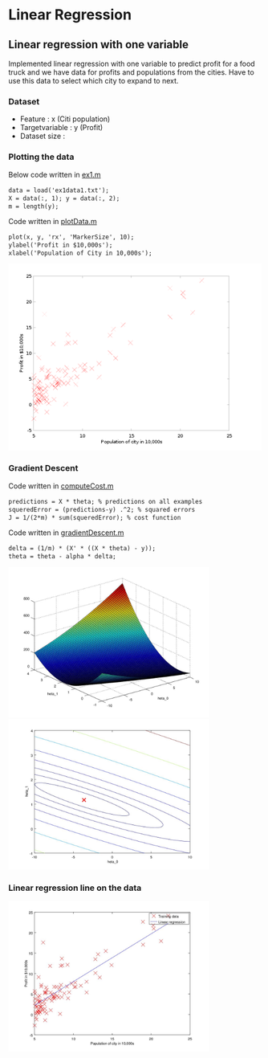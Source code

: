 # Linear Regression
## Linear regression with one variable

Implemented linear regression with one variable to predict profit for a food truck and we have data for profits and populations from the cities.
Have to use this data to select which city to expand to next.

### Dataset
* Feature : x (Citi population)
* Targetvariable : y (Profit)
* Dataset size :

### Plotting the data
Below code written in [ex1.m](ex1/ex1.m#L40)
```
data = load('ex1data1.txt');
X = data(:, 1); y = data(:, 2);
m = length(y);
```
Code written in [plotData.m](ex1/plotData.m#L19)
```
plot(x, y, 'rx', 'MarkerSize', 10);
ylabel('Profit in $10,000s');
xlabel('Population of City in 10,000s');

```
<img src="ex1/results/data_visualization.png" alt="ex1/results/data_visualization.png"></img>
### Gradient Descent 
Code written in [computeCost.m](ex1/computeCost.m#L16)
```
predictions = X * theta; % predictions on all examples
squeredError = (predictions-y) .^2; % squared errors
J = 1/(2*m) * sum(squeredError); % cost function
```
Code written in [gradientDescent.m](ex1/gradientDescent.m#L21)
```
delta = (1/m) * (X' * ((X * theta) - y));
theta = theta - alpha * delta;
```

<img src="ex1/results/cost_function.jpg" alt="ex1/results/cost_function.jpg" weight="300px" height="300px"></img>
<img src="ex1/results/cost_function_1.jpg" alt="ex1/results/cost_function_1.jpg" weight="300px" height="300px"></img>

### Linear regression line on the data
<img src="ex1/results/linear_regression_line.jpg" alt="ex1/results/linear_regression_line.jpg" weight="300px" height="300px"></img>

